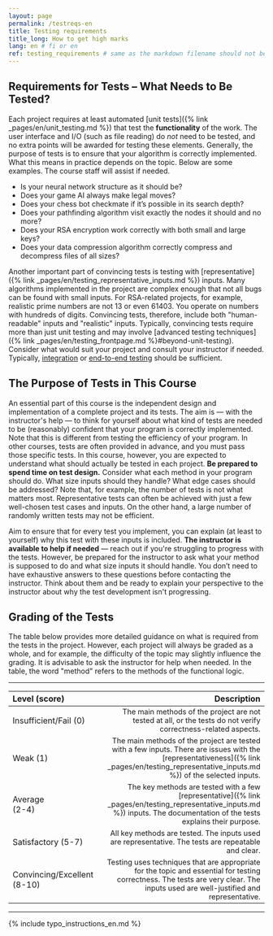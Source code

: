 ```yaml
---
layout: page
permalink: /testreqs-en
title: Testing requirements
title_long: How to get high marks
lang: en # fi or en
ref: testing_requirements # same as the markdown filename should not be changes
---
```

## Requirements for Tests – What Needs to Be Tested?
Each project requires at least automated [unit tests]({% link _pages/en/unit_testing.md %}) that test the **functionality** of the work.
 The user interface and I/O (such as file reading) do *not* need to be tested, and no extra points will be awarded for testing these elements.
Generally, the purpose of tests is to ensure that your algorithm is correctly implemented. What this means in practice depends on the topic. Below are some examples. The course staff will assist if needed.
- Is your neural network structure as it should be?
- Does your game AI always make legal moves?
- Does your chess bot checkmate if it’s possible in its search depth?
- Does your pathfinding algorithm visit exactly the nodes it should and no more?
- Does your RSA encryption work correctly with both small and large keys?
- Does your data compression algorithm correctly compress and decompress files of all sizes?

Another important part of convincing tests is testing with [representative]({% link _pages/en/testing_representative_inputs.md %}) inputs. Many algorithms implemented in the project are complex enough that not all bugs can be found with small inputs. For RSA-related projects, for example, realistic prime numbers are not 13 or even 61403. You operate on numbers with hundreds of digits. Convincing tests, therefore, include both "human-readable" inputs and "realistic" inputs.
 Typically, convincing tests require more than just unit testing and may involve [advanced testing techniques]({% link _pages/en/testing_frontpage.md %}#beyond-unit-testing). Consider what would suit your project and consult your instructor if needed. Typically, [integration](https://en.wikipedia.org/wiki/Integration_testing) or [end-to-end testing](https://www.techtarget.com/searchsoftwarequality/definition/End-to-end-testing) should be sufficient.

## The Purpose of Tests in This Course
An essential part of this course is the independent design and implementation of a complete project and its tests.
The aim is — with the instructor's help — to think for yourself about what kind of tests are needed to be (reasonably) confident that your program is correctly implemented. Note that this is different from testing the efficiency of your program. In other courses, tests are often provided in advance, and you must pass those specific tests. In this course, however, you are expected to understand what should actually be tested in each project. **Be prepared to spend time on test design.** Consider what each method in your program should do. What size inputs should they handle? What edge cases should be addressed? Note that, for example, the number of tests is not what matters most. Representative tests can often be achieved with just a few well-chosen test cases and inputs. On the other hand, a large number of randomly written tests may not be efficient.

Aim to ensure that for every test you implement, you can explain (at least to yourself) why this test with these inputs is included.
**The instructor is available to help if needed** — reach out if you're struggling to progress with the tests. However, be prepared for the instructor to ask what your method is supposed to do and what size inputs it should handle. You don’t need to have exhaustive answers to these questions before contacting the instructor. Think about them and be ready to explain your perspective to the instructor about why the test development isn't progressing.

## Grading of the Tests
The table below provides more detailed guidance on what is required from the tests in the project. However, each project will always be graded as a whole, and for example, the difficulty of the topic may slightly influence the grading. It is advisable to ask the instructor for help when needed.
 In the table, the word "method" refers to the methods of the functional logic.

 ---
| Level (score)                     | Description |
| :---------------------------------  |--------: |
| Insufficient/Fail (0)             | <span style="font-size:0.9em;">The main methods of the project are not tested at all, or the tests do not verify correctness-related aspects.</span> |
| Weak (1)                    |  <span style="font-size:0.9em;">The main methods of the project are tested with a few inputs. There are issues with the [representativeness]({% link _pages/en/testing_representative_inputs.md %}) of the selected inputs.</span>        |
| Average <br> (2-4)           | <span style="font-size:0.9em;">The key methods are tested with a few [representative]({% link _pages/en/testing_representative_inputs.md %}) inputs. The documentation of the tests explains their purpose.</span> |
| Satisfactory (5-7)              |  <span style="font-size:0.9em;">All key methods are tested. The inputs used are representative. The tests are repeatable and clear.</span>       |
| Convincing/Excellent (8-10)| <span style="font-size:0.9em;">Testing uses techniques that are appropriate for the topic and essential for testing correctness. The tests are very clear. The inputs used are well-justified and representative.</span>  |

 ---



{% include typo_instructions_en.md %}



